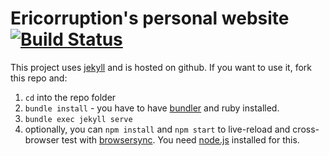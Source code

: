 # Ericorruption's personal website [![Build Status](https://travis-ci.org/ericorruption/ericorruption.github.io.svg?branch=master)](https://travis-ci.org/ericorruption/ericorruption.github.io)

This project uses [jekyll](http://jekyllrb.com) and is hosted on github. If you want to use it, fork this repo and:

1. `cd` into the repo folder
2. `bundle install` - you have to have [bundler](http://bundler.io/) and ruby installed.
3. `bundle exec jekyll serve`
4. optionally, you can `npm install` and `npm start` to live-reload and cross-browser test with [browsersync](http://browsersync.io). You need [node.js](http://nodejs.org) installed for this.
